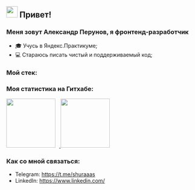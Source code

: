 <h2><img src="https://emojis.slackmojis.com/emojis/images/1531849430/4246/blob-sunglasses.gif?1531849430" width="30"/> Привет!</h2>

### Меня зовут Александр Перунов, я фронтенд-разработчик

- 🎓 Учусь в Яндекс.Практикуме;
- 💻 Стараюсь писать чистый и поддерживаемый код;

### Мой стек:


### Моя статистика на Гитхабе:
<div>
  <a href="https://github-readme-stats.vercel.app/api?username=shuraaas&show_icons=true">
    <img height="130" style="margin-right: 10px" src="https://github-readme-stats.vercel.app/api?username=shuraaas&hide=contribs&show_icons=true&theme=transparent" />
  </a>
  <a href="https://github-readme-stats.vercel.app/api/top-langs/?username=shuraaas&layout=compact">
    <img height="130" src="https://github-readme-stats.vercel.app/api/top-langs/?username=shuraaas&layout=compact&theme=transparent" />
  </a>
</div>

### Как со мной связаться:
- Telegram: https://t.me/shuraaas
- LinkedIn: https://www.linkedin.com/